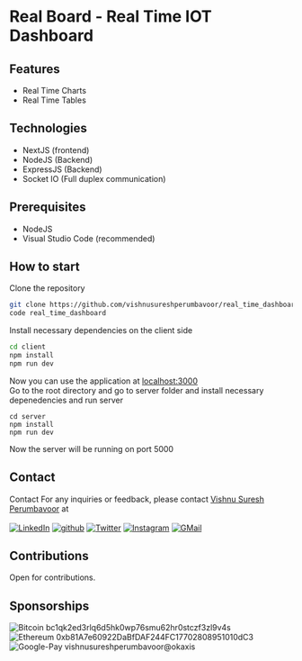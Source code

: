 # Real Board - Real Time IOT Dashboard

## Features
* Real Time Charts
* Real Time Tables

## Technologies
* NextJS (frontend)
* NodeJS (Backend)
* ExpressJS (Backend)
* Socket IO (Full duplex communication)

## Prerequisites
* NodeJS
* Visual Studio Code (recommended)

## How to start
Clone the repository
```sh
git clone https://github.com/vishnusureshperumbavoor/real_time_dashboard.git
code real_time_dashboard
```
Install necessary dependencies on the client side
```sh
cd client
npm install
npm run dev
```
Now you can use the application at [localhost:3000](https://localhost:3001) <br>
Go to the root directory and go to server folder and install necessary depenedencies and run server
```
cd server
npm install
npm run dev
```
Now the server will be running on port 5000

## Contact
Contact
For any inquiries or feedback, please contact [Vishnu Suresh Perumbavoor](https://vishnusureshperumbavoor.github.io/V-S-P/) at <br> <br>
[![LinkedIn][linkedin-shield]][linkedin-url]
[![github][github-shield]][github-url]
[![Twitter][twitter-shield]][twitter-url]
[![Instagram][instagram-shield]][instagram-url]
[![GMail][gmail-shield]][gmail-url]

## Contributions 
Open for contributions. 

## Sponsorships
![Bitcoin](https://img.shields.io/badge/Bitcoin-000?style=for-the-badge&logo=bitcoin&logoColor=white)  bc1qk2ed3rlq6d5hk0wp76smu62hr0stczf3zl9v4s <br>
![Ethereum](https://img.shields.io/badge/Ethereum-3C3C3D?style=for-the-badge&logo=Ethereum&logoColor=white)  0xb81A7e60922DaBfDAF244FC17702808951010dC3 <br>
![Google-Pay](https://img.shields.io/badge/GooglePay-%233780F1.svg?style=for-the-badge&logo=Google-Pay&logoColor=white) vishnusureshperumbavoor@okaxis

[linkedin-shield]: https://img.shields.io/badge/LinkedIn-0077B5?style=for-the-badge&logo=linkedin&logoColor=white
[linkedin-url]: https://www.linkedin.com/in/vishnu-suresh-perumbavoor/
[twitter-shield]: https://img.shields.io/badge/Twitter-1DA1F2?style=for-the-badge&logo=twitter&logoColor=white
[twitter-url]: https://twitter.com/in/vspeeeeee
[instagram-shield]: https://img.shields.io/badge/Instagram-E4405F?style=for-the-badge&logo=instagram&logoColor=white
[instagram-url]: https://www.instagram.com/vishnusureshperumbavoor/
[github-shield]: https://img.shields.io/badge/GitHub-100000?style=for-the-badge&logo=github&logoColor=white
[github-url]: https://github.com/vishnusureshperumbavoor
[gmail-shield]: https://img.shields.io/badge/Gmail-D14836?style=for-the-badge&logo=gmail&logoColor=white
[gmail-url]: mailto:vishnusureshperumbavoor@gmail.com




